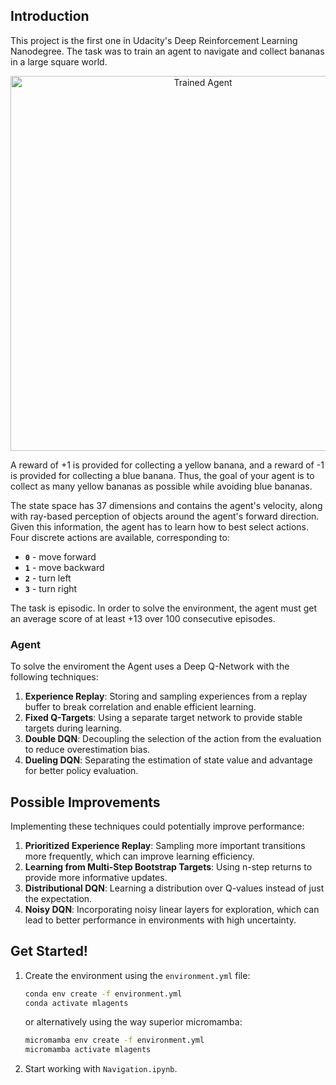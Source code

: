 [//]: # (Image References)

[image1]: https://user-images.githubusercontent.com/10624937/42135619-d90f2f28-7d12-11e8-8823-82b970a54d7e.gif "Trained Agent"

## Introduction

This project is the first one in Udacity's Deep Reinforcement Learning Nanodegree. The task was to train an agent to navigate and collect bananas in a large square world.

<p align="center">
  <img src="https://user-images.githubusercontent.com/10624937/42135619-d90f2f28-7d12-11e8-8823-82b970a54d7e.gif" alt="Trained Agent" width="600"/>
</p>

A reward of +1 is provided for collecting a yellow banana, and a reward of -1 is provided for collecting a blue banana. Thus, the goal of your agent is to collect as many yellow bananas as possible while avoiding blue bananas.

The state space has 37 dimensions and contains the agent's velocity, along with ray-based perception of objects around the agent's forward direction. Given this information, the agent has to learn how to best select actions. Four discrete actions are available, corresponding to:

- **`0`** - move forward
- **`1`** - move backward
- **`2`** - turn left
- **`3`** - turn right

The task is episodic. In order to solve the environment, the agent must get an average score of at least +13 over 100 consecutive episodes.

### Agent

To solve the enviroment the Agent uses a Deep Q-Network with the following techniques:

1. **Experience Replay**: Storing and sampling experiences from a replay buffer to break correlation and enable efficient learning.
2. **Fixed Q-Targets**: Using a separate target network to provide stable targets during learning.
3. **Double DQN**: Decoupling the selection of the action from the evaluation to reduce overestimation bias.
4. **Dueling DQN**: Separating the estimation of state value and advantage for better policy evaluation.

## Possible Improvements

Implementing these techniques could potentially improve performance:

1. **Prioritized Experience Replay**: Sampling more important transitions more frequently, which can improve learning efficiency.
2. **Learning from Multi-Step Bootstrap Targets**: Using n-step returns to provide more informative updates.
3. **Distributional DQN**: Learning a distribution over Q-values instead of just the expectation.
4. **Noisy DQN**: Incorporating noisy linear layers for exploration, which can lead to better performance in environments with high uncertainty.

## Get Started!

1. Create the environment using the `environment.yml` file:

    ```bash
    conda env create -f environment.yml
    conda activate mlagents
    ```

    or alternatively using the way superior micromamba:

    ```bash
    micromamba env create -f environment.yml
    micromamba activate mlagents
    ```

2. Start working with `Navigation.ipynb`.
